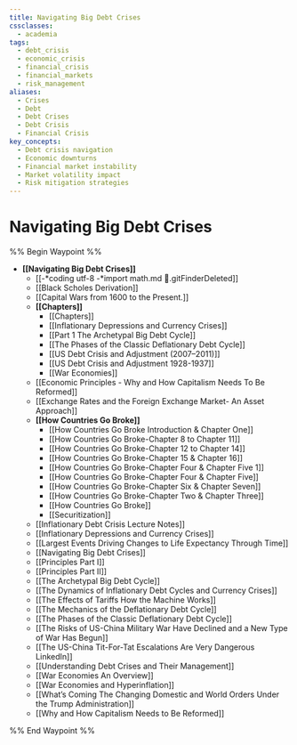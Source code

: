 ```yaml
---
title: Navigating Big Debt Crises
cssclasses:
  - academia
tags:
  - debt_crisis
  - economic_crisis
  - financial_crisis
  - financial_markets
  - risk_management
aliases:
  - Crises
  - Debt
  - Debt Crises
  - Debt Crisis
  - Financial Crisis
key_concepts:
  - Debt crisis navigation
  - Economic downturns
  - Financial market instability
  - Market volatility impact
  - Risk mitigation strategies
---
```


# Navigating Big Debt Crises

%% Begin Waypoint %%
- **[[Navigating Big Debt Crises]]**
	- [[-*coding utf-8 -*import math.md .gitFinderDeleted]]
	- [[Black Scholes Derivation]]
	- [[Capital Wars from 1600 to the Present.]]
	- **[[Chapters]]**
		- [[Chapters]]
		- [[Inflationary Depressions and Currency Crises]]
		- [[Part 1 The Archetypal Big Debt Cycle]]
		- [[The Phases of the Classic Deflationary Debt Cycle]]
		- [[US Debt Crisis and Adjustment (2007–2011)]]
		- [[US Debt Crisis and Adjustment 1928-1937]]
		- [[War Economies]]
	- [[Economic Principles - Why and How Capitalism Needs To Be Reformed]]
	- [[Exchange Rates and the Foreign Exchange Market- An Asset Approach]]
	- **[[How Countries Go Broke]]**
		- [[How Countries Go Broke Introduction & Chapter One]]
		- [[How Countries Go Broke-Chapter 8 to Chapter 11]]
		- [[How Countries Go Broke-Chapter 12 to Chapter 14]]
		- [[How Countries Go Broke-Chapter 15 & Chapter 16]]
		- [[How Countries Go Broke-Chapter Four & Chapter Five 1]]
		- [[How Countries Go Broke-Chapter Four & Chapter Five]]
		- [[How Countries Go Broke-Chapter Six & Chapter Seven]]
		- [[How Countries Go Broke-Chapter Two & Chapter Three]]
		- [[How Countries Go Broke]]
		- [[Securitization]]
	- [[Inflationary Debt Crisis Lecture Notes]]
	- [[Inflationary Depressions and Currency Crises]]
	- [[Largest Events Driving Changes to Life Expectancy Through Time]]
	- [[Navigating Big Debt Crises]]
	- [[Principles Part I]]
	- [[Principles Part II]]
	- [[The Archetypal Big Debt Cycle]]
	- [[The Dynamics of Inflationary Debt Cycles and Currency Crises]]
	- [[The Effects of Tariffs How the Machine Works]]
	- [[The Mechanics of the Deflationary Debt Cycle]]
	- [[The Phases of the Classic Deflationary Debt Cycle]]
	- [[The Risks of US-China Military War Have Declined and a New Type of War Has Begun]]
	- [[The US-China Tit-For-Tat Escalations Are Very Dangerous  LinkedIn]]
	- [[Understanding Debt Crises and Their Management]]
	- [[War Economies An Overview]]
	- [[War Economies and Hyperinflation]]
	- [[What’s Coming The Changing Domestic and World Orders Under the Trump Administration]]
	- [[Why and How Capitalism Needs to Be Reformed]]

%% End Waypoint %%